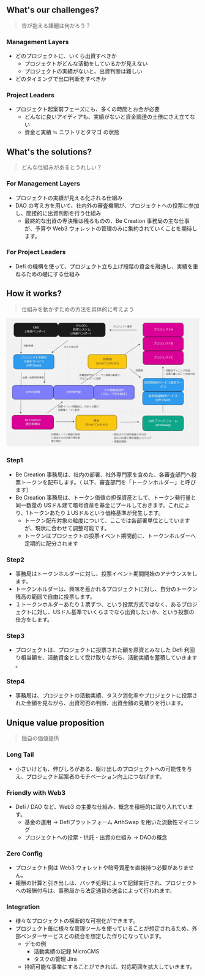 ## What's our challenges?
> 皆が抱える課題は何だろう？

### Management Layers
 - どのプロジェクトに、いくら出資すべきか
     - プロジェクトがどんな活動をしているかが見えない
	 - プロジェクトの実績がないと、出資判断は難しい
- どのタイミングで出口判断をすべきか
   
### Project Leaders 
- プロジェクト起案前フェーズにも、多くの時間とお金が必要
   - どんなに良いアイディアも、実績がないと資金調達の土俵にさえ立てない
   - 資金と実績 ≒ ニワトリとタマゴ の状態

## What's the solutions? 
> どんな仕組みがあるとうれしい？

### For Management Layers
- プロジェクトの実績が見える化される仕組み
- DAO の考え方を用いて、社内外の審査機関が、プロジェクトへの投票に参加し、間接的に出資判断を行う仕組み
  - 最終的な出資の専決権は残るものの、Be Creation 事務局の主な仕事が、予算や Web3 ウォレットの管理のみに集約されていくことを期待します。

### For Project Leaders
- Defi の機構を使って、プロジェクト立ち上げ段階の資金を融通し、実績を重ねるための礎にする仕組み

## How it works?
> 仕組みを動かすための方法を具体的に考えよう
 
![サービス概念図](./docs/abstract.jpg)

### Step1 
- Be Creation 事務局は、社内の部署、社外専門家を含めた、各審査部門へ投票トークンを配布します。（ 以下、審査部門を「トークンホルダー」と呼びます）
 -  Be Creation 事務局は、トークン価値の担保資産として、トークン発行量と同一数量の USドル建て暗号資産を基金にプールしておきます。これにより、1トークンあたり１USドルという価格基準が発生します。
    -  トークン配布対象の粒度について、ここでは各部署単位としていますが、現状に合わせて調整可能です。
    - トークンはプロジェクトの投票イベント期間前に、トークンホルダーへ定期的に配分されます

### Step2
- 事務局はトークンホルダーに対し、投票イベント期間開始のアナウンスをします。
- トークンホルダーは、興味を惹かれるプロジェクトに対し、自分のトークン残高の範囲で自由に投票します。
- １トークンホルダーあたり１票ずつ、という投票方式ではなく、あるプロジェクトに対し、USドル基準でいくらまでなら出資したいか、という投票の仕方をします。

### Step3
- プロジェクトは、プロジェクトに投票された額を原資とみなした Defi 利回り相当額を、活動資金として受け取りながら、活動実績を蓄積していきます 。

### Step4
- 事務局は、プロジェクトの活動実績、タスク消化率やプロジェクトに投票された金額を見ながら、出資可否の判断、出資金額の見積りを行います。

## Unique value proposition

> 独自の価値提供

### Long Tail
- 小さいけども、伸びしろがある、駆け出しのプロジェクトへの可能性を与え、プロジェクト起案者のモチベーション向上につなげます。

### Friendly with Web3
- Defi / DAO など、Web3 の主要な仕組み、概念を積極的に取り入れています。
	- 基金の運用 → Defiプラットフォーム ArthSwap を用いた流動性マイニング
	- プロジェクトへの投票・供託・出資の仕組み → DAOの概念

### Zero Config
 - プロジェクト側は Web3 ウォレットや暗号資産を直接持つ必要がありません。
 - 報酬の計算と引き出しは、バッチ処理によって記録実行され、プロジェクトへの報酬付与は、事務局から法定通貨の送金によって行われます。

### Integration
   - 様々なプロジェクトの横断的な可視化ができます。
   - プロジェクト毎に様々な管理ツールを使っていることが想定されるため、外部ベンダーサービスとの統合を想定した作りになっています。   
       - デモの例
          - 活動実績の記録 MicroCMS 
          - タスクの管理 Jira
       - 持続可能な事業にすることができれば、対応範囲を拡大していきます。